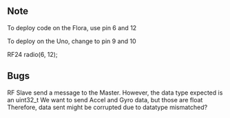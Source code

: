 ## Note

To deploy code on the Flora, use pin 6 and 12

To deploy on the Uno, change to pin 9 and 10

RF24 radio(6, 12);

## Bugs
RF Slave send a message to the Master.
However, the data type expected is an uint32_t
We want to send Accel and Gyro data, but those are float
Therefore, data sent might be corrupted due to datatype mismatched?
